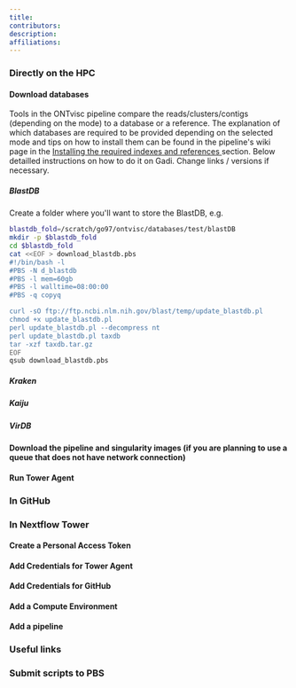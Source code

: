 ```yaml
---
title:
contributors: 
description: 
affiliations: 
---
```



### Directly on the HPC
#### Download databases
Tools in the ONTvisc pipeline compare the reads/clusters/contigs (depending on the mode) to a database or a reference. The explanation of which databases are required to be provided depending on the selected mode and tips on how to install them can be found in the pipeline's wiki page in the <a href="https://github.com/maelyg/ontvisc/wiki/Installation#installing-the-required-indexes-and-references"> Installing the required indexes and references </a> section. Below detailled instructions on how to do it on Gadi. Change links / versions if necessary.
##### BlastDB
Create a folder where you'll want to store the BlastDB, e.g.
```bash
blastdb_fold=/scratch/go97/ontvisc/databases/test/blastDB
mkdir -p $blastdb_fold
cd $blastdb_fold
cat <<EOF > download_blastdb.pbs
#!/bin/bash -l
#PBS -N d_blastdb
#PBS -l mem=60gb
#PBS -l walltime=08:00:00
#PBS -q copyq

curl -sO ftp://ftp.ncbi.nlm.nih.gov/blast/temp/update_blastdb.pl
chmod +x update_blastdb.pl
perl update_blastdb.pl --decompress nt
perl update_blastdb.pl taxdb
tar -xzf taxdb.tar.gz
EOF
qsub download_blastdb.pbs
```
##### Kraken
##### Kaiju
##### VirDB
#### Download the pipeline and singularity images (if you are planning to use a queue that does not have network connection)

#### Run Tower Agent

### In GitHub


### In Nextflow Tower
#### Create a Personal Access Token
#### Add Credentials for Tower Agent
#### Add Credentials for GitHub
#### Add a Compute Environment
#### Add a pipeline



### Useful links
### Submit scripts to PBS

